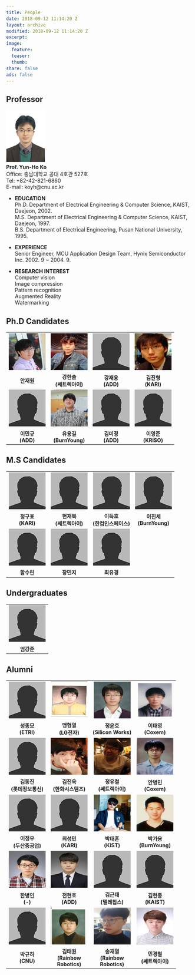 ```yaml
---
title: People
date: 2018-09-12 11:14:20 Z
layout: archive
modified: 2018-09-12 11:14:20 Z
excerpt: 
image:
  feature: 
  teaser:
  thumb:
share: false
ads: false
---
```


## Professor
<!-- <table class="tbTy11" bordercolor="#FFFFFF" cellspacing="0" cellpadding="0" border="0">
    <tbody>
        <tr>
            <td height="150" rowspan="4" width="100"><img alt="고윤호 교수님 사진입니다." src="../images/professor.png" /></td>
            <td rowspan="4">
            <div align="center"><strong>Prof. Yun-Ho Ko</strong> </div>
            </td>
        </tr>
    </tbody>
</table> -->
<img alt="고윤호 교수님 사진입니다." src="../images/professor.png"/>
<br>
<strong>Prof. Yun-Ho Ko</strong><br>
Office: 충남대학교 공대 4호관 527호<br>
Tel: +82-42-821-6860<br>
E-mail: koyh@cnu.ac.kr

* **EDUCATION**  
  Ph.D. Department of Electrical Engineering & Computer Science, KAIST, Daejeon, 2002.  
  M.S. Department of Electrical Engineering & Computer Science, KAIST, Daejeon, 1997.  
  B.S. Department of Electrical Engineering, Pusan National University, 1995.

* **EXPERIENCE**  
  Senior Engineer, MCU Application Design Team, Hynix Semiconductor Inc. 2002. 9 ~ 2004. 9.

* **RESEARCH INTEREST**  
  Computer vision  
  Image compression  
  Pattern recognition  
  Augmented Reality  
  Watermarking  




<!-- |     |     |     |
|-----|-----|-----|
|<center><img src="../images/professor.png" width="100" height="100"></center> | <center>**Name**</center> | <center>**Ko, Yun-Ho**</center> | -->

## Ph.D Candidates
|     |     |     |     |
|-----|-----|-----|-----|
|<center><img src="../images/안재원.jpg" width="100" height="100"></center> | <center><img src="../images/강한솔.JPG" width="100" height="100"></center> | <center><img src="../images/bio-photo.jpg" width="100" height="100"></center>|<center><img src="../images/김진형.jpg" width="100" height="100"></center> |
|<center><strong>안재원</strong></center> | <center><strong>강한솔<br>(쎄트렉아이)</strong> </center> | <center><strong>강재웅<br>(ADD)</strong> </center> | <center><strong>김진형<br>(KARI)</strong> </center> |
| <center><img src="../images/bio-photo.jpg" width="100" height="100"></center> | <center><img src="../images/유용길.jpg" width="100" height="100"></center> |<center><img src="../images/bio-photo.jpg" width="100" height="100"></center>| <center><img src="../images/bio-photo.jpg" width="100" height="100"></center> |
|<center><strong>이민규<br>(ADD)</strong></center> | <center><strong>유용길<br>(BurnYoung)</strong></center> | <center><strong>김미정<br>(ADD)</strong> </center> | <center><strong>이영준<br>(KRISO)</strong> </center> |



## M.S Candidates
|     |     |     |     |
|-----|-----|-----|-----|
|<center><img src="../images/bio-photo.jpg" width="100" height="100"></center> | <center><img src="../images/bio-photo.jpg" width="100" height="100"></center> |<center><img src="../images/bio-photo.jpg" width="100" height="100"></center> | <center><img src="../images/bio-photo.jpg" width="100" height="100"></center> |
|<center><strong> 정구표<br>(KARI) </strong></center> |<center><strong> 현재복<br>(쎄트렉아이) </strong></center> |<center><strong> 이득호<br>(한컴인스페이스) </strong></center> |<center><strong> 이진세<br>(BurnYoung) </strong></center> | 
|<center><img src="../images/bio-photo.jpg" width="100" height="100"></center> | <center><img src="../images/bio-photo.jpg" width="100" height="100"></center> |<center><img src="../images/bio-photo.jpg" width="100" height="100"></center> |  |
|<center><strong> 함수린 </strong></center> |<center><strong> 장민지 </strong></center> |<center><strong> 최유경 </strong></center> | |


## Undergraduates
|     |
|-----|
| <center><img src="../images/bio-photo.jpg" width="100" height="100"></center> |
| <center><strong> 엄강준 </strong></center>|

## Alumni
|     |     |     |     |
|-----|-----|-----|-----|
|<center><img src="../images/bio-photo.jpg" width="100" height="100"></center> | <center><img src="../images/맹형열.jpg" width="100" height="100"></center> | <center><img src="../images/정윤호.jpg" width="100" height="100"></center> | <center><img src="../images/이태영.jpg" width="100" height="100"></center>|
|<center><strong>성종모<br>(ETRI)</strong></center> | <center><strong>맹형열<br>(LG전자)</strong></center> | <center><strong>정윤호<br>(Silicon Works)</strong></center> | <center><strong>이태영<br>(Coxem)</strong></center>|
|<center><img src="../images/bio-photo.jpg" width="100" height="100"></center> | <center><img src="../images/김진욱.jpg" width="100" height="100"></center> | <center><img src="../images/정유철.jpg" width="100" height="100"></center> | <center><img src="../images/안병민.JPG" width="100" height="100"></center>|
|<center><strong>김동진<br>(롯데정보통신)</strong></center> | <center><strong>김진욱<br>(한화시스템즈)</strong></center> | <center><strong>정유철<br>(쎄트렉아이)</strong></center> | <center><strong>안병민<br>(Coxem)</strong></center>|
|<center><img src="../images/bio-photo.jpg" width="100" height="100"></center> | <center><img src="../images/bio-photo.jpg" width="100" height="100"></center> | <center><img src="../images/박태훈.png" width="100" height="100"></center> | <center><img src="../images/박가용.png" width="100" height="100"></center>|
|<center><strong>이정우<br>(두산중공업)</strong></center> | <center><strong>최성민<br>(KARI)</strong></center> | <center><strong>박태훈<br>(KIST)</strong></center> | <center><strong>박가용<br>(BurnYoung)</strong></center>|
|<center><img src="../images/한병인.jpg" width="100" height="100"></center> | <center><img src="../images/전현호.jpg" width="100" height="100"></center> | <center><img src="../images/bio-photo.jpg" width="100" height="100"></center>|<center><img src="../images/bio-photo.jpg" width="100" height="100"></center>|
|<center><strong>한병인<br>(-)</strong></center> | <center><strong>전현호<br>(ADD)</strong></center> | <center><strong>김근태<br>(텔레칩스)</strong></center>|<center><strong>김현종<br>(KAIST)</strong></center> |
|<center><img src="../images/bio-photo.jpg" width="100" height="100"></center> | <center><img src="../images/김태원.jpg" width="100" height="100"></center> |<center><img src="../images/송재열.png" width="100" height="100"></center> |<center><img src="../images/민경철.jpg" width="100" height="100"></center> |
|<center><strong>박규하<br>(CNU)</strong></center> | <center><strong>김태원<br>(Rainbow<br>Robotics)</strong></center> | <center><strong> 송재열<br>(Rainbow<br>Robotics) </strong></center> |<center><strong> 민경철<br>(쎄트렉아이) </strong></center> |
